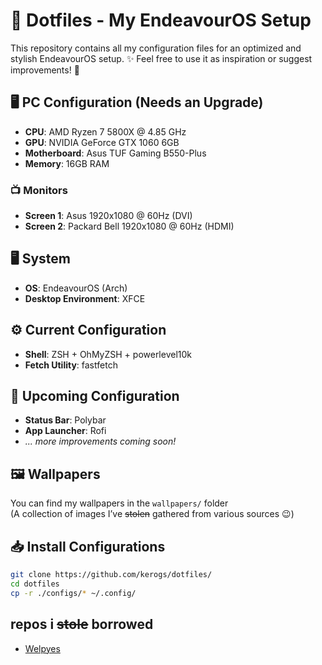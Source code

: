 # 🚀 Dotfiles - My EndeavourOS Setup
This repository contains all my configuration files for an optimized and stylish EndeavourOS setup. ✨
Feel free to use it as inspiration or suggest improvements! 🚀

## 🖥️ PC Configuration (Needs an Upgrade)

- **CPU**: AMD Ryzen 7 5800X @ 4.85 GHz  
- **GPU**: NVIDIA GeForce GTX 1060 6GB  
- **Motherboard**: Asus TUF Gaming B550-Plus  
- **Memory**: 16GB RAM  

### 📺 Monitors  
- **Screen 1**: Asus 1920x1080 @ 60Hz (DVI)  
- **Screen 2**: Packard Bell 1920x1080 @ 60Hz (HDMI)  


## 🖥️ System
- **OS**: EndeavourOS (Arch)  
- **Desktop Environment**: XFCE  

## ⚙️ Current Configuration
- **Shell**: ZSH + OhMyZSH + powerlevel10k  
- **Fetch Utility**: fastfetch  

## 🔧 Upcoming Configuration
- **Status Bar**: Polybar  
- **App Launcher**: Rofi  
- *... more improvements coming soon!*  

## 🖼️ Wallpapers
You can find my wallpapers in the `wallpapers/` folder  
(A collection of images I’ve ~~stolen~~ gathered from various sources 😉)  

## 📥 Install Configurations
```sh
git clone https://github.com/kerogs/dotfiles/
cd dotfiles
cp -r ./configs/* ~/.config/
```

## repos i ~~stole~~ borrowed
- [Welpyes](https://github.com/Welpyes/fedora-rice/tree/Tokyo-night)